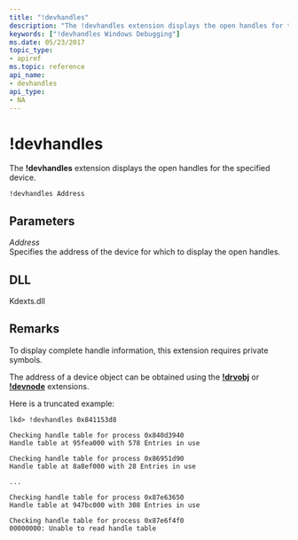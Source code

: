 ```yaml
---
title: "!devhandles"
description: "The !devhandles extension displays the open handles for the specified device."
keywords: ["!devhandles Windows Debugging"]
ms.date: 05/23/2017
topic_type:
- apiref
ms.topic: reference
api_name:
- devhandles
api_type:
- NA
---
```


# !devhandles

The **!devhandles** extension displays the open handles for the specified device.

```dbgcmd
!devhandles Address 
```

## Parameters

<span id="_______Address______"></span><span id="_______address______"></span><span id="_______ADDRESS______"></span> *Address*   
Specifies the address of the device for which to display the open handles.

## DLL

Kdexts.dll

## Remarks

To display complete handle information, this extension requires private symbols.

The address of a device object can be obtained using the [**!drvobj**](-drvobj.md) or [**!devnode**](-devnode.md) extensions.

Here is a truncated example:

```dbgcmd
lkd> !devhandles 0x841153d8

Checking handle table for process 0x840d3940
Handle table at 95fea000 with 578 Entries in use

Checking handle table for process 0x86951d90
Handle table at 8a8ef000 with 28 Entries in use

...

Checking handle table for process 0x87e63650
Handle table at 947bc000 with 308 Entries in use

Checking handle table for process 0x87e6f4f0
00000000: Unable to read handle table
```
